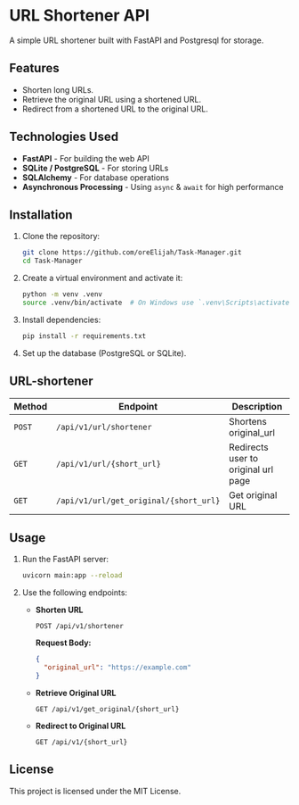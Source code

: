 # URL Shortener API

A simple URL shortener built with FastAPI and Postgresql for storage.

## Features
- Shorten long URLs.
- Retrieve the original URL using a shortened URL.
- Redirect from a shortened URL to the original URL.

## Technologies Used

- **FastAPI** - For building the web API  
- **SQLite / PostgreSQL** - For storing URLs  
- **SQLAlchemy** - For database operations  
- **Asynchronous Processing** - Using `async` & `await` for high performance  

## Installation

1. Clone the repository:
   ```sh
   git clone https://github.com/oreElijah/Task-Manager.git
   cd Task-Manager
   ```

2. Create a virtual environment and activate it:
   ```sh
   python -m venv .venv
   source .venv/bin/activate  # On Windows use `.venv\Scripts\activate`
   ```

3. Install dependencies:
   ```sh
   pip install -r requirements.txt
   ```

4. Set up the database (PostgreSQL or SQLite).
## URL-shortener
| Method | Endpoint | Description |
|--------|---------|-------------|
| `POST` | `/api/v1/url/shortener` | Shortens original_url |
| `GET` | `/api/v1/url/{short_url}` | Redirects user to original url page |
| `GET`  | `/api/v1/url/get_original/{short_url}` | Get original URL |

## Usage

1. Run the FastAPI server:
   ```sh
   uvicorn main:app --reload
   ```

2. Use the following endpoints:

   - **Shorten URL**
     ```http
     POST /api/v1/shortener
     ```
     **Request Body:**
     ```json
     {
       "original_url": "https://example.com"
     }
     ```

   - **Retrieve Original URL**
     ```http
     GET /api/v1/get_original/{short_url}
     ```

   - **Redirect to Original URL**
     ```http
     GET /api/v1/{short_url}
     ```

## License

This project is licensed under the MIT License.
